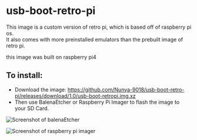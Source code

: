 # usb-boot-retro-pi
This image is a custom version of retro pi, which is based off of raspberry pi os.  
It also comes with more preinstalled emulators than the prebuilt image of retro pi.

this image was built on raspberry pi4

## To install: 
 - Download the image: https://github.com/Nunya-9018/usb-boot-retro-pi/releases/download/1.0/usb-boot-retropi.img.xz  
 - Then use BalenaEtcher or Raspberry Pi Imager to flash the image to your SD Card.

![Screenshot of balenaEtcher](https://i.imgur.com/jGpdUqj.png)

![Screenshot of raspberry pi imager](https://i.imgur.com/se4UQId.png)

